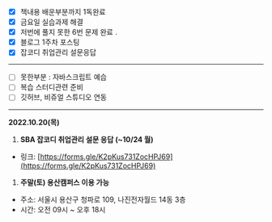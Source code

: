 + [x] 책내용 배운부분까지 1독완료 
+ [x] 금요일 실습과제 해결
+ [x] 저번에 풀지 못한 6번 문제 완료 . 
+ [x] 블로그 1주차 포스팅 
+ [x] 잡코디 취업관리 설문응답
---
+ [ ] 못한부분 : 자바스크립트 예습
+ [ ] 복습 스터디관련 준비 
+ [ ] 깃허브, 비쥬얼 스튜디오 연동

---

**2022.10.20(목)**

1. **SBA 잡코디 취업관리 설문 응답 (~10/24 월)**
- 링크: [https://forms.gle/K2pKus731ZocHPJ69](https://forms.gle/K2pKus731ZocHPJ69)

1. **주말(토) 용산캠퍼스 이용 가능**
- 주소: 서울시 용산구 청파로 109, 나진전자월드 14동 3층
- 시간: 오전 09시 ~ 오후 18시
